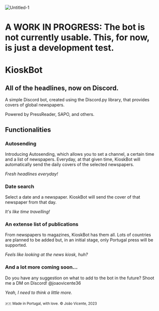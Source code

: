 ![Untitled-1](https://github.com/jv36/KioskBot/assets/114192458/b51fe7ca-1a64-4552-b1c5-ee298230740c)

# A WORK IN PROGRESS: The bot is not currently usable. This, for now, is just a development test.

# **KioskBot**
## All of the headlines, now on Discord.

A simple Discord bot, created using the Discord.py library, that provides covers of global newspapers.

Powered by PressReader, SAPO, and others.

## Functionalities

### Autosending

Introducing Autosending, which allows you to set a channel, a certain time and a list of newspapers. Everyday, at that given time, KioskBot will automatically send the daily covers of the selected newspapers. 

*Fresh headlines everyday!*

### Date search

Select a date and a newspaper. KioskBot will send the cover of that newspaper from that day.

*It's like time travelling!*

### An extense list of publications

From newspapers to magazines, KioskBot has them all. Lots of countries are planned to be added but, in an initial stage, only Portugal press will be supported.

*Feels like looking at the news kiosk, huh?*

### And a lot more coming soon...

Do you have any suggestion on what to add to the bot in the future? Shoot me a DM on Discord! @joaovicente36

*Yeah, I need to think a little more.*







<sub>🇵🇹 Made in Portugal, with love.</sub>
<sub>© João Vicente, 2023</sub>

